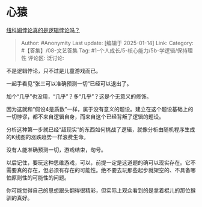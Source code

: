 # 心猿
[纽科姆悖论真的是逻辑悖论吗？](https://www.zhihu.com/question/20641383/answer/78720901053)

> Author: #Anonymity
> Last update: [编辑于 2025-01-14]
> Link:
> Category: #【答集】/08-文艺答集 
> Tag: #1-个人成长/5-核心能力/5b-学逻辑/保持理性 
> 评论区:
> 泛讨论:

不是逻辑悖论，只不过是儿童游戏而已。

一起手看见“张三可以准确预测一切”已经可以退出了。

加个“几乎”也没用，“几乎”？多“几乎”？这是个无意义的修饰。

因为这就和“假设4是质数”一样，属于没有意义的题设。建立在这个题设基础上的一切悖谬，都不来自逻辑自身，而来自这个已经背叛了逻辑的题设。

分析这种第一步就已经“超现实”的东西如何挑战了逻辑，就像分析由随机程序生成的K线图的涨跌趋势一样浪费生命。

没有人能准确预测一切，游戏结束，句号。

以后记住，要玩这种思维游戏，可以，前提一定是这道题的确可以现实存在。它不需要真的存在，但必须有存在的可能性。绝不要去玩那些起步就架空的、不具备哪怕原则性的可能性的问题。

你可能觉得自己的思想跟头翻得很精彩，但实际上观众看到的是拿着棍儿的那位猴驯的真好。
